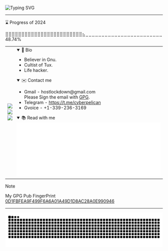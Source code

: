 ![Typing SVG](https://readme-typing-svg.demolab.com?font=Fira+Code&duration=3000&pause=500&color=1DF786&random=false&width=435&lines=Welcome+to+the+real+world.;It+sucks.;And+you+will+love+it.)

---

<!--START_SECTION:progress-->
⌛ Progress of 2024

⣿⣿⣿⣿⣿⣿⣿⣿⣿⣿⣿⣿⣿⣿⣿⣿⣿⣿⣿⣿⣿⣿⣿⣿⣦⣀⣀⣀⣀⣀⣀⣀⣀⣀⣀⣀⣀⣀⣀⣀⣀⣀⣀⣀⣀⣀⣀⣀⣀ 48.74%
<!--END_SECTION:progress-->

<table>
<tr>
<td>
<img src="http://github-profile-summary-cards.vercel.app/api/cards/profile-details?username=dhay3&theme=2077" style="width:500px"><br>
<img src="https://github-readme-stats.vercel.app/api?username=dhay3&show_icons=true&theme=radical&hide_title=true&card_width=500&hide_border=true"/><br>
<img src="https://leetcard.jacoblin.cool/dhay3?site=cn&theme=dark"/><br>
</td>
<td style="float:left;text-align:left">
<details open>
<summary>👋 Bio</summary>
<ul>
<li>Believer in Gnu.</li>
<li>Cultist of Tux.</li>
<li>Life hacker.</li>
</ul>
</details>
<details open>
<summary>✉️ Contact me</summary>
<ul>
<li>
Gmail - <span onMouseOver="this.style.color='#0F0'">hostlockdown@gmail.com</span>
<br>
Please Sign the email with 
<a href="https://gnupg.org/">GPG</a>.
<br>
</li>
<li>
Telegram - 
<a href="https://t.me/cyberpelican">https://t.me/cyberpelican</a>
</li>
<li>
Gvoice - +1-339-236-3169
</li>
</ul>
</details>
<details open>
<summary>📚 Read with me</summary>
<img src="https://raw.githubusercontent.com/dhay3/dhay3/main/metrics.plugin.rss.svg"/>
</details>
</td>
</tr>
</table>

> [!NOTE] 
> 
> My GPG Pub FingerPrint [0D1FBFEA9F499F6A6A01A49D1D8AC28A0E990946](https://keys.openpgp.org/search?q=0D1FBFEA9F499F6A6A01A49D1D8AC28A0E990946)

---
![](https://raw.githubusercontent.com/dhay3/dhay3/output/github-contribution-grid-snake.svg)
